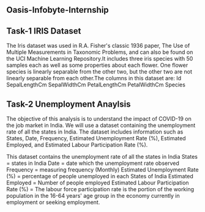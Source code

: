  ## Oasis-Infobyte-Internship
 ## Task-1 IRIS Dataset
 The Iris dataset was used in R.A. Fisher's classic 1936 paper, The Use of Multiple Measurements in Taxonomic Problems, and can also be found on the UCI Machine Learning Repository.It includes three iris species 
 with 50 samples each as well as some properties about each flower. One flower species is linearly separable from the other two, but the other two are not linearly separable from each other.The columns in this dataset are:
Id
SepalLengthCm
SepalWidthCm
PetalLengthCm
PetalWidthCm
Species

## Task-2 Unemployment Anaylsis

The objective of this analysis is to understand the impact of COVID-19 on the job market in India. We will use a dataset containing the unemployment rate of all the states in India. The dataset includes information such as States, Date, Frequency, Estimated Unemployment Rate (%), Estimated Employed, and Estimated Labour Participation Rate (%).

This dataset contains the unemployment rate of all the states in India
States = states in India Date = date which the unemployment rate observed Frequency = measuring frequency (Monthly) Estimated Unemployment Rate (%) = percentage of people unemployed in each States of India Estimated Employed = Number of people employed Estimated Labour Participation Rate (%) = The labour force participation rate is the portion of the working population in the 16-64 years' age group in the economy currently in employment or seeking employment.

